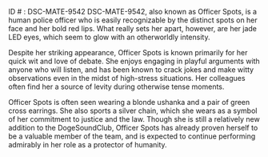 ID # : DSC-MATE-9542
DSC-MATE-9542, also known as Officer Spots, is a human police officer who is easily recognizable by the distinct spots on her face and her bold red lips. What really sets her apart, however, are her jade LED eyes, which seem to glow with an otherworldly intensity.

Despite her striking appearance, Officer Spots is known primarily for her quick wit and love of debate. She enjoys engaging in playful arguments with anyone who will listen, and has been known to crack jokes and make witty observations even in the midst of high-stress situations. Her colleagues often find her a source of levity during otherwise tense moments.

Officer Spots is often seen wearing a blonde ushanka and a pair of green cross earrings. She also sports a silver chain, which she wears as a symbol of her commitment to justice and the law. Though she is still a relatively new addition to the DogeSoundClub, Officer Spots has already proven herself to be a valuable member of the team, and is expected to continue performing admirably in her role as a protector of humanity.
